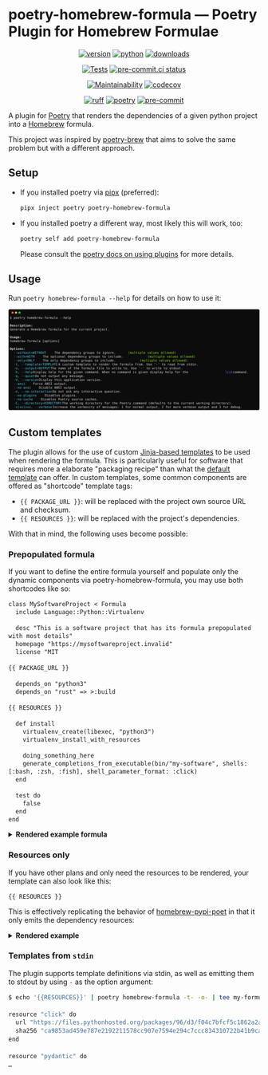 # poetry-homebrew-formula — Poetry Plugin for Homebrew Formulae

<!-- markdownlint-disable MD033 MD013 -->
<div align="center">

[![version](https://img.shields.io/pypi/v/poetry-homebrew-formula.svg)](https://pypi.org/project/poetry-homebrew-formula/)
[![python](https://img.shields.io/pypi/pyversions/poetry-homebrew-formula.svg)](https://pypi.org/project/poetry-homebrew-formula/)
[![downloads](https://img.shields.io/pypi/dm/poetry-homebrew-formula)](https://pypi.org/project/poetry-homebrew-formula/)

[![Tests](https://github.com/janw/poetry-homebrew-formula/actions/workflows/tests.yaml/badge.svg)](https://github.com/janw/poetry-homebrew-formula/actions/workflows/tests.yaml?query=branch%3Amain)
[![pre-commit.ci status](https://results.pre-commit.ci/badge/github/janw/poetry-homebrew-formula/main.svg)](https://results.pre-commit.ci/latest/github/janw/poetry-homebrew-formula/main)

[![Maintainability](https://api.codeclimate.com/v1/badges/4ad2ba1c95736b1a66c9/maintainability)](https://codeclimate.com/github/janw/poetry-homebrew-formula/maintainability)
[![codecov](https://codecov.io/gh/janw/poetry-homebrew-formula/graph/badge.svg?token=vS7RKkMkQo)](https://codecov.io/gh/janw/poetry-homebrew-formula)

[![ruff](https://img.shields.io/endpoint?url=https://raw.githubusercontent.com/astral-sh/ruff/main/assets/badge/v2.json)](https://docs.astral.sh/ruff/)
[![poetry](https://img.shields.io/endpoint?url=https://python-poetry.org/badge/v0.json)](https://python-poetry.org/docs/)
[![pre-commit](https://img.shields.io/badge/-pre--commit-f8b424?logo=pre-commit&labelColor=grey)](https://github.com/pre-commit/pre-commit)

</div>

A plugin for [Poetry](https://python-poetry.org) that renders the dependencies of a given python project into a [Homebrew](https://docs.brew.sh) formula.

This project was inspired by [poetry-brew](https://pypi.org/project/poetry-brew/) that aims to solve the same problem but with a different approach.

## Setup

* If you installed poetry via [pipx](https://pipx.pypa.io/stable/) (preferred):

    ```bash
    pipx inject poetry poetry-homebrew-formula
    ```

* If you installed poetry a different way, most likely this will work, too:

    ```bash
    poetry self add poetry-homebrew-formula
    ```

    Please consult the [poetry docs on using plugins](https://python-poetry.org/docs/plugins/#using-plugins) for more details.

## Usage

Run `poetry homebrew-formula --help` for details on how to use it:

<!-- RICH-CODEX fake_command: "poetry homebrew-formula --help" -->
![`poetry run poetry homebrew-formula --help --ansi`](.assets/homebrew-formula-help.svg)

## Custom templates

The plugin allows for the use of custom [Jinja-based templates](https://jinja.palletsprojects.com/en/3.1.x/templates/) to be used when rendering the formula. This is particularly useful for software that requires more a elaborate "packaging recipe" than what the [default template](./poetry_homebrew_formula/templates/formula.rb.j2) can offer. In custom templates, some common components are offered as "shortcode" template tags:

* `{{ PACKAGE_URL }}`: will be replaced with the project own source URL and checksum.
* `{{ RESOURCES }}`: will be replaced with the project's dependencies.

With that in mind, the following uses become possible:

### Prepopulated formula

If you want to define the entire formula yourself and populate only the dynamic components via poetry-homebrew-formula, you may use both shortcodes like so:

```jinja
class MySoftwareProject < Formula
  include Language::Python::Virtualenv

  desc "This is a software project that has its formula prepopulated with most details"
  homepage "https://mysoftwareproject.invalid"
  license "MIT

{{ PACKAGE_URL }}

  depends_on "python3"
  depends_on "rust" => >:build

{{ RESOURCES }}

  def install
    virtualenv_create(libexec, "python3")
    virtualenv_install_with_resources

    doing_something_here
    generate_completions_from_executable(bin/"my-software", shells: [:bash, :zsh, :fish], shell_parameter_format: :click)
  end

  test do
    false
  end
end
```

<details>
<summary><b>Rendered example formula</b></summary>

```rb
class MySoftwareProject < Formula
  include Language::Python::Virtualenv

  desc "This is a software project that has its formula prepopulated with most details"
  homepage "https://mysoftwareproject.invalid"
  license "MIT

  url "https://files.pythonhosted.org/packages/cd/28/fa4281532b4eeb28ba5ead093d24d553ee93861df0f743cad37e01ed6bc6/mysoftwareproject-0.1.0a1.tar.gz"
  sha256 "7158b7e86e9b1399a7aae6a169fd8a4716636284b74870a352f268f852098e2c"

  depends_on "python3"
  depends_on "rust" => >:build

  resource "click" do
    url "https://files.pythonhosted.org/packages/96/d3/f04c7bfcf5c1862a2a5b845c6b2b360488cf47af55dfa79c98f6a6bf98b5/click-8.1.7.tar.gz"
    sha256 "ca9853ad459e787e2192211578cc907e7594e294c7ccc834310722b41b9ca6de"
  end

  resource "pydantic" do
    url "https://files.pythonhosted.org/packages/aa/3f/56142232152145ecbee663d70a19a45d078180633321efb3847d2562b490/pydantic-2.5.3.tar.gz"
    sha256 "b3ef57c62535b0941697cce638c08900d87fcb67e29cfa99e8a68f747f393f7a"
  end

  resource "pydantic-core" do
    url "https://files.pythonhosted.org/packages/b2/7d/8304d8471cfe4288f95a3065ebda56f9790d087edc356ad5bd83c89e2d79/pydantic_core-2.14.6.tar.gz"
    sha256 "1fd0c1d395372843fba13a51c28e3bb9d59bd7aebfeb17358ffaaa1e4dbbe948"
  end

  def install
    virtualenv_create(libexec, "python3")
    virtualenv_install_with_resources

    doing_something_here
    generate_completions_from_executable(bin/"fancy-software", shells: [:bash, :zsh, :fish], shell_parameter_format: :click)
  end

  test do
    false
  end
end
```

</details>

### Resources only

If you have other plans and only need the resources to be rendered, your template can also look like this:

```jinja
{{ RESOURCES }}
```

This is effectively replicating the behavior of [homebrew-pypi-poet](https://github.com/tdsmith/homebrew-pypi-poet) in that it only emits the dependency resources:

<details>
<summary><b>Rendered example</b></summary>

```rb
resource "click" do
  url "https://files.pythonhosted.org/packages/96/d3/f04c7bfcf5c1862a2a5b845c6b2b360488cf47af55dfa79c98f6a6bf98b5/click-8.1.7.tar.gz"
  sha256 "ca9853ad459e787e2192211578cc907e7594e294c7ccc834310722b41b9ca6de"
end

resource "pydantic" do
  url "https://files.pythonhosted.org/packages/aa/3f/56142232152145ecbee663d70a19a45d078180633321efb3847d2562b490/pydantic-2.5.3.tar.gz"
  sha256 "b3ef57c62535b0941697cce638c08900d87fcb67e29cfa99e8a68f747f393f7a"
end

resource "pydantic-core" do
  url "https://files.pythonhosted.org/packages/b2/7d/8304d8471cfe4288f95a3065ebda56f9790d087edc356ad5bd83c89e2d79/pydantic_core-2.14.6.tar.gz"
  sha256 "1fd0c1d395372843fba13a51c28e3bb9d59bd7aebfeb17358ffaaa1e4dbbe948"
end
```

</details>

### Templates from `stdin`

The plugin supports template definitions via stdin, as well as emitting them to stdout by using `-` as the option argument:

```bash
$ echo '{{RESOURCES}}' | poetry homebrew-formula -t- -o- | tee my-formula.rb

resource "click" do
  url "https://files.pythonhosted.org/packages/96/d3/f04c7bfcf5c1862a2a5b845c6b2b360488cf47af55dfa79c98f6a6bf98b5/click-8.1.7.tar.gz"
  sha256 "ca9853ad459e787e2192211578cc907e7594e294c7ccc834310722b41b9ca6de"
end

resource "pydantic" do
…
```
